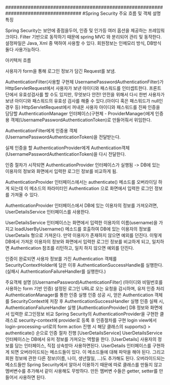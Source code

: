 ###################################################################################
#Spring Security 주요 흐름 및 객체 설명
특징

Spring Security는 보안에 중점을두어, 인증 및 인가등 여러 옵션을 제공하는 프레임워크이다.
Filter 기반으로 동작하기 때문에 spring MVC 와 분리되어 관리 및 동작한다.
설정파일은 Java, Xml 중 택하여 사용할 수 있다.
회원정보는 인메모리 방식, DB방식 둘다 사용가능하다.

아키텍처 흐름


사용자가 form을 통해 로그인 정보가 담긴 Request를 보냄.


AuthenticationFilter(사용할 구현체 UsernamePasswordAuthenticationFilter)가 HttpServletRequest에서 사용자가 보낸 아이디와 패스워드를 인터셉트한다. 프론트 단에서 유효성검사를 할 수도 있지만, 무엇보다 안전! 안전을 위해서 다시 한번 사용자가 보낸 아이디와 패스워드의 유효성 검사를 해줄 수 있다.(아이디 혹은 패스워드가 null인 경우 등) HttpServletRequest에서 꺼내온 사용자 아이디와 패스워드를 진짜 인증을 담당할 AuthenticationManager 인터페이스(구현체 - ProviderManager)에게 인증용 객체(UsernamePasswordAuthenticationToken)로 만들어줘서 위임한다.


AuthenticationFilter에게 인증용 객체(UsernamePasswordAuthenticationToken)을 전달받는다.


실제 인증을 할 AuthenticationProvider에게 Authentication객체(UsernamePasswordAuthenticationToken)을 다시 전달한다.


인증 절차가 시작되면 AuthenticationProvider 인터페이스가 실행됨 -> DB에 있는 이용자의 정보와 화면에서 입력한 로그인 정보를 비교하게 됨.


AuthenticationProvider 인터페이스에서는 authenticate() 메소드를 오버라이딩 하게 되는데 이 메소드의 파라미터인 Authentication 으로 화면에서 입력한 로그인 정보를 가져올 수 있다.


AuthenticationProvider 인터페이스에서 DB에 있는 이용자의 정보를 가져오려면, UserDetailsService 인터페이스를 사용한다.


UserDetailsService 인터페이스는 화면에서 입력한 이용자의 이름(username)을 가지고 loadUserByUsername() 메소드를 호출하여 DB에 있는 이용자의 정보를 UserDetails 형으로 가져온다. 만약 이용자가 존재하지 않으면 예외를 던진다. 이렇게 DB에서 가져온 이용자의 정보와 화면에서 입력한 로그인 정보를 비교하게 되고, 일치하면 Authentication 참조를 리턴하고, 일치 하지 않으면 예외를 던진다.


인증이 완료되면 사용자 정보를 가진 Authentication 객체를 SecurityContextHolder에 담은 이후 AuthenticationSuccessHandle를 실행한다.(실패시 AuthenticationFailureHandler를 실행한다.)


주요객체 설명
[(UsernamePassword)AuthenticationFilter]
(아이디와 비밀번호를 사용하는 form 기반 인증) 설정된 로그인 URL로 오는 요청을 감시하며, 유저 인증 처리
AuthenticationManager를 통한 인증 실행
인증 성공 시, 얻은 Authentication 객체를 SecurityContext에 저장 후 AuthenticationSuccessHandler 실행
인증 실패 시, AuthenticationFailureHandler 실행
[AuthenticationProvider]
DB 정보와 화면에서 입력한 로그인정보 비교
Spring Security의 AuthenticationProvider을 구현한 클래스로 security-context에 provider로 등록 후 인증절차를 구현
login view에서 login-processing-url로의 form action 진행 시 해당 클래스의 supports() > authenticate() 순으로 인증 절차 진행
[UserDetailsService]
UserDetailsService 인터페이스는 DB에서 유저 정보를 가져오는 역할을 한다.
[UserDetails]
사용자의 정보를 담는 인터페이스, 직접 상속받아 사용하면된다.
UserDetails 인터페이스를 구현하게 되면 오버라이드되는 메소드들이 있다. 이 메소드들에 대해 파악을 해야 된다. 그리고 회원 정보에 관한 다른 정보(이름, 나이, 생년월일, ...)도 추가해도 된다. 오버라이드되는 메소드들만 Spring Security에서 알아서 이용하기 때문에 따로 클래스를 만들지 않고 멤버변수를 추가해서 같이 사용해도 무방하다. 만든 멤버변 수들은 getter, setter를 만들어서 사용하면 된다.
